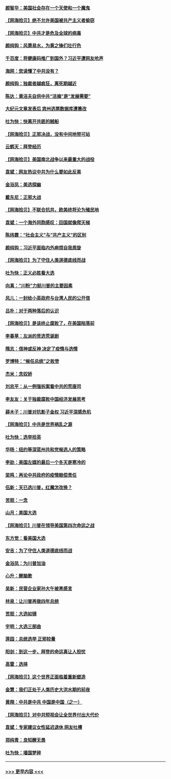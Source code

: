 #### [颜智华：美国社会存在一个天使和一个魔鬼](../pages/nsc993/n12574299.md?t=11260503) 
#### [【网海拾贝】绝不允许美国被共产主义者偷窃](../pages/nsc993/n12573396.md?t=11260503) 
#### [【网海拾贝】中共才是危及全球的病毒](../pages/nsc993/n12571204.md?t=11260503) 
#### [颜纯钩：风萧易水，为黄之锋们壮行色](../pages/nsc993/n12571487.md?t=11260503) 
#### [千百度：将健康码推广到国外？习近平遭网友呛声](../pages/nsc993/n12570808.md?t=11260503) 
#### [海网：您读懂了中共没有？](../pages/nsc993/n12570487.md?t=11260503) 
#### [颜纯钩：独裁者越疯狂，离死期越近](../pages/nsc993/n12569055.md?t=11260503) 
#### [陈达：黄洁夫自供中共“活摘”是“发展需要”](../pages/nsc993/n12568541.md?t=11260503) 
#### [大纪元文章发表后 宾州选票数据库遭篡改](../pages/nsc993/n12568105.md?t=11260503) 
#### [吐为快：快离开共匪的贼船](../pages/nsc993/n12568462.md?t=11260503) 
#### [【网海拾贝】正邪决战，没有中间地带可站](../pages/nsc993/n12568439.md?t=11260503) 
#### [云鹤天：拜登经历](../pages/nsc993/n12567294.md?t=11260503) 
#### [【网海拾贝】美国南北战争以来最重大的战役](../pages/nsc993/n12567247.md?t=11260503) 
#### [袁斌：网友热议中共为什么要如此反美](../pages/nsc993/n12567162.md?t=11260503) 
#### [金浴凤：美选探幽](../pages/nsc993/n12567147.md?t=11260503) 
#### [戴东尼：正邪大战](../pages/nsc993/n12567033.md?t=11260503) 
#### [【网海拾贝】不联合抗共，欧美终将沦为殖民地](../pages/nsc993/n12565068.md?t=11260503) 
#### [袁斌：一个海外同胞感叹：回国就像爬天梯](../pages/nsc993/n12564986.md?t=11260503) 
#### [陈纬霆：“社会主义”与“共产主义”的区别](../pages/nsc993/n12562417.md?t=11260503) 
#### [颜纯钩：习近平面临内外麻烦自我周旋](../pages/nsc993/n12563356.md?t=11260503) 
#### [【网海拾贝】为了守住人类道德底线而战](../pages/nsc993/n12562542.md?t=11260503) 
#### [吐为快：正义必胜看大选](../pages/nsc993/n12561967.md?t=11260503) 
#### [向真：“川粉”力挺川普的主要因素](../pages/nsc993/n12560774.md?t=11260503) 
#### [风儿：一封给小英政府与台湾人民的公开信](../pages/nsc993/n12560581.md?t=11260503) 
#### [吕朴：对于两种落后的认识](../pages/nsc993/n12560492.md?t=11260503) 
#### [【网海拾贝】是该终止腐败了，在美国陷落前](../pages/nsc993/n12559936.md?t=11260503) 
#### [李春草：左派的竞选荒诞剧](../pages/nsc993/n12558380.md?t=11260503) 
#### [隋志：信神或反神 决定了疫情与选情](../pages/nsc993/n12558255.md?t=11260503) 
#### [罗博特：“候任总统”之败登](../pages/nsc993/n12558189.md?t=11260503) 
#### [杰米：念奴娇](../pages/nsc993/n12558174.md?t=11260503) 
#### [刘忠平：从一例强拆案看中共的荒唐司](../pages/nsc993/n12558036.md?t=11260503) 
#### [李友友：关于独裁腐败中国经济发展思考](../pages/nsc993/n12558004.md?t=11260503) 
#### [薛木子：川普对抗影子金权 习近平深感危机](../pages/nsc993/n12557342.md?t=11260503) 
#### [【网海拾贝】中共是世界祸乱之源](../pages/nsc993/n12555353.md?t=11260503) 
#### [吐为快：选举拾英](../pages/nsc993/n12555041.md?t=11260503) 
#### [华旸：纽约等深蓝州共和党候选人的策略](../pages/nsc993/n12554309.md?t=11260503) 
#### [李劼：美国左媒的最后一个冬天是寒冷的](../pages/nsc993/n12552947.md?t=11260503) 
#### [梁鸣：再论中共政府的疫情赔偿责任](../pages/nsc993/n12553012.md?t=11260503) 
#### [伍新：天已选川普，红魔怎改换？](../pages/nsc993/n12552970.md?t=11260503) 
#### [苦胆：一念](../pages/nsc993/n12552957.md?t=11260503) 
#### [山月：美国大选](../pages/nsc993/n12552446.md?t=11260503) 
#### [【网海拾贝】川普在领导美国第四次命运之战](../pages/nsc993/n12551973.md?t=11260503) 
#### [东方觉：看美国大选](../pages/nsc993/n12551647.md?t=11260503) 
#### [安吉：为了守住人类道德底线而战](../pages/nsc993/n12551111.md?t=11260503) 
#### [金浴凤：为川普加油](../pages/nsc993/n12551085.md?t=11260503) 
#### [心升：醒脑歌](../pages/nsc993/n12550984.md?t=11260503) 
#### [吴新：民营企业家孙大午被黑感言](../pages/nsc993/n12550656.md?t=11260503) 
#### [林泉：让川普再做四年总统](../pages/nsc993/n12550640.md?t=11260503) 
#### [苦胆：大选如镜](../pages/nsc993/n12550630.md?t=11260503) 
#### [宇明：大选三部曲](../pages/nsc993/n12550603.md?t=11260503) 
#### [莲园：总统选举 正邪较量](../pages/nsc993/n12550594.md?t=11260503) 
#### [阳剑：到这一步，拜登的命运真让人担忧](../pages/nsc993/n12549093.md?t=11260503) 
#### [高雷：选择](../pages/nsc993/n12549087.md?t=11260503) 
#### [【网海拾贝】这个世界正面临着重新塑造](../pages/nsc993/n12548326.md?t=11260503) 
#### [金慧：我们正处于人类历史大洪水期的前夜](../pages/nsc993/n12547914.md?t=11260503) 
#### [黄翔：中共是中共 中国是中国（之一）](../pages/nsc993/n12547576.md?t=11260503) 
#### [【网海拾贝】对中共短视会让全世界付出大代价](../pages/nsc993/n12546043.md?t=11260503) 
#### [袁斌：专家建议女性延迟退休 网友吐槽](../pages/nsc993/n12545424.md?t=11260503) 
#### [郑纯青：良知醒无畏](../pages/nsc993/n12545394.md?t=11260503) 
#### [吐为快：墙国梦碎](../pages/nsc993/n12545309.md?t=11260503) 

----
#### [ >>> 更早内容 <<< ](../indexes/nsc993-earlier.md)

